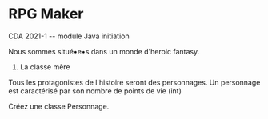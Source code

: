 # RPG Maker 

CDA 2021-1 -- module Java initiation

Nous sommes situé•e•s dans un monde d'heroic fantasy.

1. La classe mère 

Tous les protagonistes de l'histoire seront des personnages.
Un personnage est caractérisé par son nombre de points de vie (int) 

Créez une classe Personnage.

